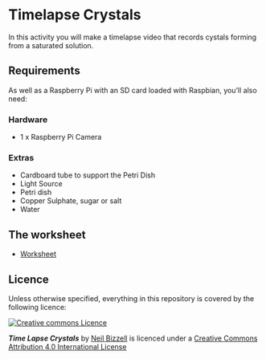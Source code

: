 # Timelapse Crystals

In this activity you will make a timelapse video that records cystals forming from a saturated solution. 

## Requirements
As well as a Raspberry Pi with an SD card loaded with Raspbian, you'll also need:

### Hardware

- 1 x Raspberry Pi Camera

### Extras

- Cardboard tube to support the Petri Dish
- Light Source
- Petri dish
- Copper Sulphate, sugar or salt
- Water

## The worksheet

- [Worksheet](worksheet.md)

## Licence

Unless otherwise specified, everything in this repository is covered by the following licence:

[![Creative commons Licence](http://i.creativecommons.org/l/by-sa/4.0/88x31.png)](http://creativecommons.org/licenses/by-sa/4.0/)

***Time Lapse Crystals*** by [Neil Bizzell](https://twitter.com/NeilBizzell) is licenced under a [Creative Commons Attribution 4.0 International License](http://creativecommons.org/licenses/by-sa/4.0/)
